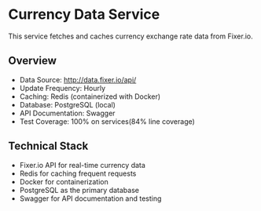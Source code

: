 # Currency Data Service

This service fetches and caches currency exchange rate data from Fixer.io.

## Overview

- Data Source: http://data.fixer.io/api/
- Update Frequency: Hourly
- Caching: Redis (containerized with Docker)
- Database: PostgreSQL (local)
- API Documentation: Swagger
- Test Coverage: 100% on services(84% line coverage)

## Technical Stack

- Fixer.io API for real-time currency data
- Redis for caching frequent requests
- Docker for containerization
- PostgreSQL as the primary database
- Swagger for API documentation and testing